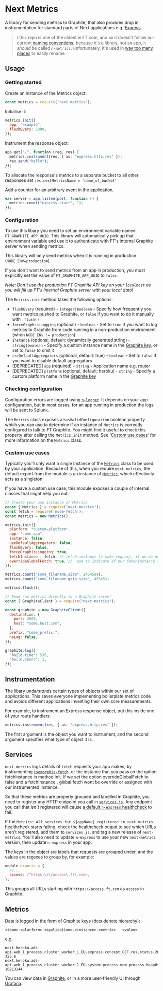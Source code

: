 # Next Metrics

A library for sending metrics to Graphite, that also provides drop in instrumentation for standard parts of Next applications e.g. [Express](https://expressjs.com/).

> ℹ️ this repo is one of the oldest in FT.com, and so it doesn't follow our current [naming conventions](https://github.com/financial-times/next/wiki/Naming-Conventions#bower-and-npm-modules); because it's a library, not an app, it _should_ be called `n-metrics`. unfortunately, it's used in [way too many places](https://github.com/search?q=org%3AFinancial-Times+%22next-metrics%22&type=Code) to easily rename.

## Usage

### Getting started

Create an instance of the Metrics object:

```javascript
const metrics = require("next-metrics");
```

Initialise it:

```javascript
metrics.init({
  app: "example",
  flushEvery: 5000,
});
```

Instrument the response object:

```javascript
app.get("/", function (req, res) {
  metrics.instrument(res, { as: "express.http.res" });
  res.send("hello");
});
```

To allocate the response's metrics to a separate bucket to all other responses set `res.nextMetricsName = 'name_of_bucket'`

Add a counter for an arbitrary event in the application,

```javascript
var server = app.listen(port, function () {
  metrics.count("express.start", 1);
});
```

### Configuration

To use this libary you need to set an environment variable named
`FT_GRAPHITE_APP_UUID`. This library will automatically pick up that
environment variable and use it to authenticate with FT's internal
Graphite server when sending metrics.

This library will only send metrics when it is running in production
(`NODE_ENV=production`).

If you don't want to send metrics from an app in production, you must explicitly
set the value of `FT_GRAPHITE_APP_UUID` to `false`.

_Note: Don't use the production FT Graphite API key on your `localhost` as you will fill up FT's internal Graphite server with your local data!_

The `Metrics.init` method takes the following options:

- `flushEvery` (required) - `integer|boolean` - Specify how frequently you want metrics pushed to Graphite, or `false` if you want to do it manually with `.flush()`
- `forceGraphiteLogging` (optional) - `boolean` - Set to `true` if you want to log metrics to Graphite from code running in a non-production environment (when `NODE_ENV != production`)
- `instance` (optional, default: dynamically generated string) - `string|boolean` - Specify a custom instance name in the [Graphite key](#metrics), or set to `false` to omit it
- `useDefaultAggregators` (optional, default: true) - `boolean` - Set to `false` if you want to disable default aggregators
- [DEPRECATED] `app` (required) - `string` - Application name e.g. router
- [DEPRECATED] `platform` (optional, default: heroku) - `string` - Specify a custom platform name in the [Graphite key](#metrics)

### Checking configuration

Configuration errors are logged using [`n-logger`](https://github.com/Financial-Times/n-logger).
It depends on your app configuration, but in most cases, for an app running
in production the logs will be sent to Splunk.

The `Metrics` class exposes a `hasValidConfiguration` boolean property which
you can use to determine if an instance of `Metrics` is correctly configured
to talk to FT Graphite. You might find it useful to check this property
after calling the `Metrics.init` method. See '[Custom use cases](#custom-use-cases)'
for more information on the `Metrics` class.

### Custom use cases

Typically you'll only want a single instance of the [`Metrics`](https://github.com/Financial-Times/next-metrics/blob/HEAD/lib/metrics.js)
class to be used by your application. Because of this, when you
require `next-metrics`, the default export from the module is an
instance of [`Metrics`](https://github.com/Financial-Times/next-metrics/blob/HEAD/lib/metrics.js),
which effectively acts as a singleton.

If you have a custom use case, this module exposes a couple of internal
classes that might help you out:

```javascript
// Create your own instance of Metrics
const { Metrics } = require("next-metrics");
const fetch = require('node-fetch');
const metrics = new Metrics();

metrics.init({
  platform: "custom-platform",
  app: "some-app",
  instance: false,
  useDefaultAggregators: false,
  flushEvery: false,
  forceGraphiteLogging: true,
  fetchInstance : fetch, // fetch instance to make request, if we do not pass an instance isomorphic-fetch would be the default fetch instance and will be assigned to global.fetch
  overrideGlobalFetch: true, //  use to indicate if our fetchInstance should override global.fetch, true by default .
});

metrics.count("some_filename.size", 2454589);
metrics.count("some_filename.gzip_size", 45345);

metrics.flush();

// Send raw metrics directly to a Graphite server
const { GraphiteClient } = require("next-metrics");

const graphite = new GraphiteClient({
  destination: {
    port: 2003,
    host: "some.host.com",
  },
  prefix: "some_prefix.",
  noLog: false,
});

graphite.log({
  "build.time": 536,
  "build.count": 1,
});
```

## Instrumentation

The libary _understands_ certain types of objects within our set of
applications. This saves everyone implementing boilerplate metrics code and
avoids different applications inventing their own core measurements.

For example, to instrument an Express response object, put this inside one of
your route handlers:

```javascript
metrics.instrument(res, { as: "express.http.res" });
```

The first argument is the object you want to instrument, and the second
argument specifies what type of object it is.

## Services

`next-metrics` logs details of `fetch` requests your app makes, by instrumenting [`isomorphic-fetch`](https://github.com/matthew-andrews/isomorphic-fetch). or the instance that you pass on the option fetchInstance in method init. If we set the option overrideGlobalFetch to false and a fetchInstance , global.fetch wont be override or assigned with our instrumented instance.

So that these metrics are properly grouped and labelled in Graphite, you need to register any HTTP endpoint you call in [`services.js`](https://github.com/Financial-Times/next-metrics/blob/HEAD/lib/metrics/services.js). Any endpoint you call that _isn't_ registered will cause [a default `n-express` healthcheck](https://github.com/Financial-Times/n-express/blob/HEAD/src/lib/unregistered-services-healthCheck.js) to fail.

If the `Metrics: All services for ${appName} registered in next-metrics` healthcheck starts failing, check the healthcheck output to see which URLs aren't registered, add them to `services.js`, and tag a new release of `next-metrics`. You'll also need to update `n-express` to use your new `next-metrics` version, then update `n-express` in your app.

The keys in the object are labels that requests are grouped under, and the values are regexes to group by, for example:

```js
module.exports = {
  //...
  access: /^https:\/\/access\.ft\.com/,
};
```

This groups all URLs starting with `https://access.ft.com` as `access` in Graphite.

## Metrics

Data is logged in the form of Graphite keys (dots denote hierarchy):

```
<team>.<platform>.<application>.<instance>.<metric>   <value>
```

e.g.

```
next.heroku.ads-api.web_1_process_cluster_worker_1_EU.express.concept_GET.res.status.200.time.sum 325.6
next.heroku.ads-api.web_1_process_cluster_worker_1_EU.system.process.mem_process_heapUsed 16213144
```

You can view data in [Graphite](http://graphitev2-api.ft.com/), or in a more user-friendly UI through [Grafana](http://grafana.ft.com).
